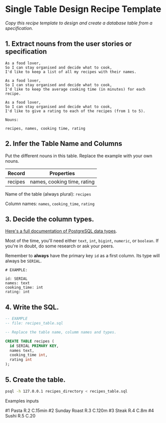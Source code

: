 # Single Table Design Recipe Template

_Copy this recipe template to design and create a database table from a specification._

## 1. Extract nouns from the user stories or specification

```
As a food lover,
So I can stay organised and decide what to cook,
I'd like to keep a list of all my recipes with their names.

As a food lover,
So I can stay organised and decide what to cook,
I'd like to keep the average cooking time (in minutes) for each recipe.

As a food lover,
So I can stay organised and decide what to cook,
I'd like to give a rating to each of the recipes (from 1 to 5).
```

```
Nouns:

recipes, names, cooking time, rating
```

## 2. Infer the Table Name and Columns

Put the different nouns in this table. Replace the example with your own nouns.

| Record    | Properties                     |
| ------    | -------------------            |
| recipes  | names, cooking time, rating |

Name of the table (always plural): `recipes`

Column names: `names`, `cooking_time`, `rating`

## 3. Decide the column types.

[Here's a full documentation of PostgreSQL data types](https://www.postgresql.org/docs/current/datatype.html).

Most of the time, you'll need either `text`, `int`, `bigint`, `numeric`, or `boolean`. If you're in doubt, do some research or ask your peers.

Remember to **always** have the primary key `id` as a first column. Its type will always be `SERIAL`.

```
# EXAMPLE:

id: SERIAL
names: text
cooking_time: int
rating: int
```

## 4. Write the SQL.

```sql
-- EXAMPLE
-- file: recipes_table.sql

-- Replace the table name, columm names and types.

CREATE TABLE recipes (
  id SERIAL PRIMARY KEY,
  names text,
  cooking_time int,
  rating int
);
```

## 5. Create the table.

```bash
psql -h 127.0.0.1 recipes_directory < recipes_table.sql
```

Examples inputs

#1 Pasta  R.2 C.15min
#2 Sunday Roast R.3 C.120m
#3 Steak R.4 C.8m 
#4 Sushi R.5 C.20